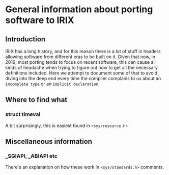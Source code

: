 # General information about porting software to IRIX

## Introduction

IRIX has a long history, and for this reason there is a lot of stuff
in headers allowing software from different eras to be built on
it. Given that now, in 2019, most porting tends to focus on recent
software, this can cause all kinds of headache when trying to figure
out how to get all the necessary definitions included. Here we attempt
to document some of that to avoid diving into the deep end every time
the compiler complains to us about an `incomplete type` or an
`implicit declaration`.

## Where to find what

### struct timeval

A bit surprisingly, this is easiest found in `<sys/resource.h>`

## Miscellaneous information

### _SGIAPI, _ABIAPI etc

There's an explanation on how these work in `<sys/standards.h>`
comments.
